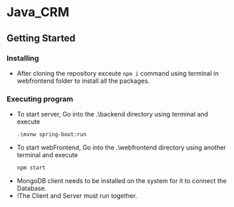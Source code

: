 # Java_CRM

## Getting Started

### Installing

* After cloning the repository exceute `npm i` command using terminal in webfrontend folder to install all the packages.  

### Executing program

* To start server, Go into the .\backend directory using terminal and execute
  ```
  .\mvnw spring-boot:run
  ```
* To start webFrontend, Go into the .\webfrontend directory using another terminal and execute
  ```
  npm start
  ```
* MongoDB client needs to be installed on the system for it to connect the Database.
* !The Client and Server must run together.
